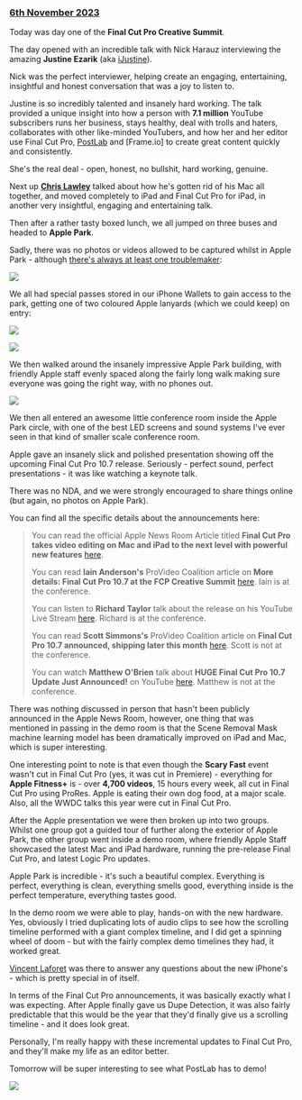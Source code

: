 ### [6th November 2023](/news/20231106)

Today was day one of the **Final Cut Pro Creative Summit**.

The day opened with an incredible talk with Nick Harauz interviewing the amazing **Justine Ezarik** (aka [iJustine](https://www.youtube.com/channel/UCey_c7U86mJGz1VJWH5CYPA)).

Nick was the perfect interviewer, helping create an engaging, entertaining, insightful and honest conversation that was a joy to listen to.

Justine is so incredibly talented and insanely hard working. The talk provided a unique insight into how a person with **7.1 million** YouTube subscribers runs her business, stays healthy, deal with trolls and haters, collaborates with other like-minded YouTubers, and how her and her editor use Final Cut Pro, [PostLab](/ecosystem/tools/#postlab) and [Frame.io] to create great content quickly and consistently.

She's the real deal - open, honest, no bullshit, hard working, genuine.

Next up **[Chris Lawley](https://www.youtube.com/channel/UC8raOG7HXJoCUygx219fU4A)** talked about how he's gotten rid of his Mac all together, and moved completely to iPad and Final Cut Pro for iPad, in another very insightful, engaging and entertaining talk.

Then after a rather tasty boxed lunch, we all jumped on three buses and headed to **Apple Park**.

Sadly, there was no photos or videos allowed to be captured whilst in Apple Park - although [there's always at least one troublemaker](https://twitter.com/parker_gibbons/status/1721696822299939088):

![](/static/apple-park-photo.jpg)

We all had special passes stored in our iPhone Wallets to gain access to the park, getting one of two coloured Apple lanyards (which we could keep) on entry:

![](/static/apple-park-invite.jpeg)

![](/static/apple-park-id.jpg)

We then walked around the insanely impressive Apple Park building, with friendly Apple staff evenly spaced along the fairly long walk making sure everyone was going the right way, with no phones out.

![](/static/apple-park-sign.jpg)

We then all entered an awesome little conference room inside the Apple Park circle, with one of the best LED screens and sound systems I've ever seen in that kind of smaller scale conference room.

Apple gave an insanely slick and polished presentation showing off the upcoming Final Cut Pro 10.7 release. Seriously - perfect sound, perfect presentations - it was like watching a keynote talk.

There was no NDA, and we were strongly encouraged to share things online (but again, no photos on Apple Park).

You can find all the specific details about the announcements here:

> You can read the official Apple News Room Article titled **Final Cut Pro takes video editing on Mac and iPad to the next level with powerful new features** [here](https://www.apple.com/newsroom/2023/11/final-cut-pro-for-mac-and-ipad-get-powerful-updates/).
>
> You can read **Iain Anderson's** ProVideo Coalition article on **More details: Final Cut Pro 10.7 at the FCP Creative Summit** [here](https://www.provideocoalition.com/more-details-final-cut-pro-10-7-at-the-fcp-creative-summit/). Iain is at the conference.
>
> You can listen to **Richard Taylor** talk about the release on his YouTube Live Stream [here](https://www.youtube.com/watch?v=ZrO7PxoKD4g). Richard is at the conference.
>
> You can read **Scott Simmons's** ProVideo Coalition article on **Final Cut Pro 10.7 announced, shipping later this month** [here](https://www.provideocoalition.com/final-cut-pro-10-7-announced-shipping-later-this-month/). Scott is not at the conference.
>
> You can watch **Matthew O'Brien** talk about **HUGE Final Cut Pro 10.7 Update Just Announced!** on YouTube [here](https://www.youtube.com/watch?v=56GklXX2YDE). Matthew is not at the conference.

There was nothing discussed in person that hasn't been publicly announced in the Apple News Room, however, one thing that was mentioned in passing in the demo room is that the Scene Removal Mask machine learning model has been dramatically improved on iPad and Mac, which is super interesting.

One interesting point to note is that even though the **Scary Fast** event wasn't cut in Final Cut Pro (yes, it was cut in Premiere) - everything for **Apple Fitness+** is - over **4,700 videos**, 15 hours every week, all cut in Final Cut Pro using ProRes. Apple is eating their own dog food, at a major scale. Also, all the WWDC talks this year were cut in Final Cut Pro.

After the Apple presentation we were then broken up into two groups. Whilst one group got a guided tour of further along the exterior of Apple Park, the other group went inside a demo room, where friendly Apple Staff showcased the latest Mac and iPad hardware, running the pre-release Final Cut Pro, and latest Logic Pro updates.

Apple Park is incredible - it's such a beautiful complex. Everything is perfect, everything is clean, everything smells good, everything inside is the perfect temperature, everything tastes good.

In the demo room we were able to play, hands-on with the new hardware. Yes, obviously I tried duplicating lots of audio clips to see how the scrolling timeline performed with a giant complex timeline, and I did get a spinning wheel of doom - but with the fairly complex demo timelines they had, it worked great.

[Vincent Laforet](https://www.vincentlaforet.com) was there to answer any questions about the new iPhone's - which is pretty special in of itself.

In terms of the Final Cut Pro announcements, it was basically exactly what I was expecting. After Apple finally gave us Dupe Detection, it was also fairly predictable that this would be the year that they'd finally give us a scrolling timeline - and it does look great.

Personally, I'm really happy with these incremental updates to Final Cut Pro, and they'll make my life as an editor better.

Tomorrow will be super interesting to see what PostLab has to demo!

![](/static/apple-park-view.jpg)